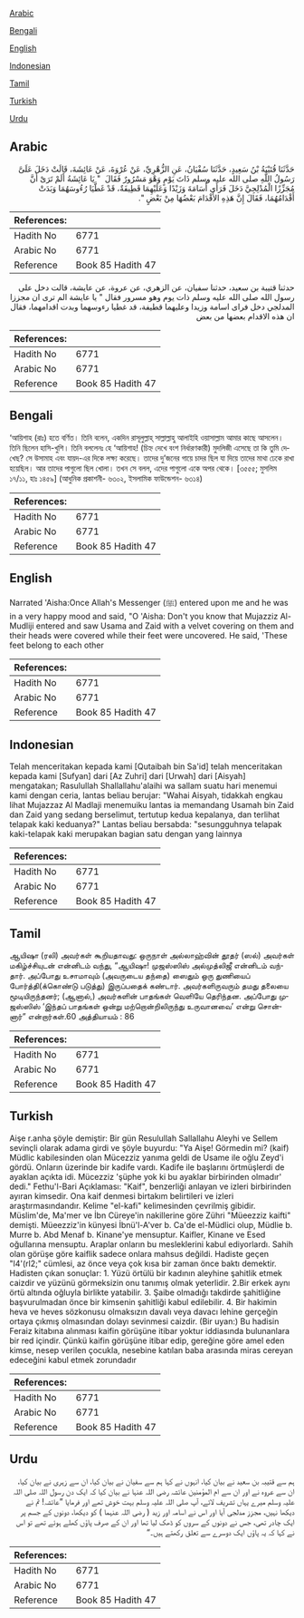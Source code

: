 [Arabic](#arabic)

[Bengali](#bengali)

[English](#english)

[Indonesian](#indonesian)

[Tamil](#tamil)

[Turkish](#turkish)

[Urdu](#urdu)

## Arabic


<div dir="rtl" lang="ar" style={{fontSize:'larger',backgroundColor:'#f8f9fa',padding:20}}>
حَدَّثَنَا قُتَيْبَةُ بْنُ سَعِيدٍ، حَدَّثَنَا سُفْيَانُ، عَنِ الزُّهْرِيِّ، عَنْ عُرْوَةَ، عَنْ عَائِشَةَ، قَالَتْ دَخَلَ عَلَىَّ رَسُولُ اللَّهِ صلى الله عليه وسلم ذَاتَ يَوْمٍ وَهْوَ مَسْرُورٌ فَقَالَ ‏ "‏ يَا عَائِشَةُ أَلَمْ تَرَىْ أَنَّ مُجَزِّزًا الْمُدْلِجِيَّ دَخَلَ فَرَأَى أُسَامَةَ وَزَيْدًا وَعَلَيْهِمَا قَطِيفَةٌ، قَدْ غَطَّيَا رُءُوسَهُمَا وَبَدَتْ أَقْدَامُهُمَا، فَقَالَ إِنَّ هَذِهِ الأَقْدَامَ بَعْضُهَا مِنْ بَعْضٍ ‏"‏‏.‏
</div>
<div style={{backgroundColor:'#f8f9fa',padding:20, marginBottom: 10}}><table> <thead> <tr> <th>References:</th> <th></th> </tr> </thead> <tbody><tr><td>Hadith No</td><td>6771</td></tr><tr><td>Arabic No</td><td>6771</td></tr><tr><td>Reference</td><td>Book 85 Hadith 47</td></tr></tbody></table></div>


<div dir="rtl" lang="ar" style={{fontSize:'larger',backgroundColor:'#f8f9fa',padding:20}}>
حدثنا قتيبة بن سعيد، حدثنا سفيان، عن الزهري، عن عروة، عن عايشة، قالت دخل على رسول الله صلى الله عليه وسلم ذات يوم وهو مسرور فقال " يا عايشة الم ترى ان مجززا المدلجي دخل فراى اسامة وزيدا وعليهما قطيفة، قد غطيا رءوسهما وبدت اقدامهما، فقال ان هذه الاقدام بعضها من بعض
</div>
<div style={{backgroundColor:'#f8f9fa',padding:20, marginBottom: 10}}><table> <thead> <tr> <th>References:</th> <th></th> </tr> </thead> <tbody><tr><td>Hadith No</td><td>6771</td></tr><tr><td>Arabic No</td><td>6771</td></tr><tr><td>Reference</td><td>Book 85 Hadith 47</td></tr></tbody></table></div>

## Bengali


<div dir="ltr" lang="bn" style={{fontSize:'larger',backgroundColor:'#f8f9fa',padding:20}}>
‘আয়িশাহ (রাঃ) হতে বর্ণিত। তিনি বলেন, একদিন রাসূলুল্লাহ্ সাল্লাল্লাহু আলাইহি ওয়াসাল্লাম আমার কাছে আসলেন। তিনি ছিলেন হাসি-খুশি। তিনি বললেনঃ হে ‘আয়িশাহ! (চিহ্ন দেখে বংশ নির্ধারণকারী) মুদলিজী এসেছে তা কি তুমি দেখেছ? সে উসামাহ এবং যায়দ-এর দিকে লক্ষ্য করেছে। তাদের দু’জনের গায়ে চাদর ছিল যা দিয়ে তাদের মাথা ঢেকে রাখা হয়েছিল। আর তাদের পাগুলো ছিল খোলা। তখন সে বলল, এদের পাগুলো একে অপর থেকে। [৩৫৫৫; মুসলিম ১৭/১১, হাঃ ১৪৫৯] (আধুনিক প্রকাশনী- ৬৩০২, ইসলামিক ফাউন্ডেশন- ৬৩১৪)
</div>
<div style={{backgroundColor:'#f8f9fa',padding:20, marginBottom: 10}}><table> <thead> <tr> <th>References:</th> <th></th> </tr> </thead> <tbody><tr><td>Hadith No</td><td>6771</td></tr><tr><td>Arabic No</td><td>6771</td></tr><tr><td>Reference</td><td>Book 85 Hadith 47</td></tr></tbody></table></div>

## English


<div dir="ltr" lang="en" style={{fontSize:'larger',backgroundColor:'#f8f9fa',padding:20}}>
Narrated 'Aisha:Once Allah's Messenger (ﷺ) entered upon me and he was in a very happy mood and said, "O 'Aisha: Don't you know that Mujazziz Al-Mudliji entered and saw Usama and Zaid with a velvet covering on them and their heads were covered while their feet were uncovered. He said, 'These feet belong to each other
</div>
<div style={{backgroundColor:'#f8f9fa',padding:20, marginBottom: 10}}><table> <thead> <tr> <th>References:</th> <th></th> </tr> </thead> <tbody><tr><td>Hadith No</td><td>6771</td></tr><tr><td>Arabic No</td><td>6771</td></tr><tr><td>Reference</td><td>Book 85 Hadith 47</td></tr></tbody></table></div>

## Indonesian


<div dir="ltr" lang="id" style={{fontSize:'larger',backgroundColor:'#f8f9fa',padding:20}}>
Telah menceritakan kepada kami [Qutaibah bin Sa'id] telah menceritakan kepada kami [Sufyan] dari [Az Zuhri] dari [Urwah] dari [Aisyah] mengatakan; Rasulullah Shallallahu'alaihi wa sallam suatu hari menemui kami dengan ceria, lantas beliau berujar: "Wahai Aisyah, tidakkah engkau lihat Mujazzaz Al Madlaji menemuiku lantas ia memandang Usamah bin Zaid dan Zaid yang sedang berselimut, tertutup kedua kepalanya, dan terlihat telapak kaki keduanya?" Lantas beliau bersabda: "sesungguhnya telapak kaki-telapak kaki merupakan bagian satu dengan yang lainnya
</div>
<div style={{backgroundColor:'#f8f9fa',padding:20, marginBottom: 10}}><table> <thead> <tr> <th>References:</th> <th></th> </tr> </thead> <tbody><tr><td>Hadith No</td><td>6771</td></tr><tr><td>Arabic No</td><td>6771</td></tr><tr><td>Reference</td><td>Book 85 Hadith 47</td></tr></tbody></table></div>

## Tamil


<div dir="ltr" lang="ta" style={{fontSize:'larger',backgroundColor:'#f8f9fa',padding:20}}>
ஆயிஷா (ரலி) அவர்கள் கூறியதாவது: ஒருநாள் அல்லாஹ்வின் தூதர் (ஸல்) அவர்கள் மகிழ்ச்சியுடன் என்னிடம் வந்து, “ஆயிஷா! முஜஸ்ஸிஸ் அல்முத்லிஜீ என்னிடம் வந்தார். அப்போது உசாமாவும் (அவருடைய தந்தை) ஸைதும் ஒரு துணியைப் போர்த்தி(க்கொண்டு படுத்து) இருப்பதைக் கண்டார். அவர்களிருவரும் தமது தலையை மூடியிருந்தனர்; (ஆனால்,) அவர்களின் பாதங்கள் வெளியே தெரிந்தன. அப்போது முஜஸ்ஸிஸ் ‘இந்தப் பாதங்கள் ஒன்று மற்றொன்றிலிருந்து உருவானவை’ என்று சொன்னார்” என்றார்கள்.60 அத்தியாயம் : 86
</div>
<div style={{backgroundColor:'#f8f9fa',padding:20, marginBottom: 10}}><table> <thead> <tr> <th>References:</th> <th></th> </tr> </thead> <tbody><tr><td>Hadith No</td><td>6771</td></tr><tr><td>Arabic No</td><td>6771</td></tr><tr><td>Reference</td><td>Book 85 Hadith 47</td></tr></tbody></table></div>

## Turkish


<div dir="ltr" lang="tr" style={{fontSize:'larger',backgroundColor:'#f8f9fa',padding:20}}>
Aişe r.anha şöyle demiştir: Bir gün Resulullah Sallallahu Aleyhi ve Sellem sevinçli olarak adama girdi ve şöyle buyurdu: "Ya Aişe! Görmedin mi? (kaif) Müdlic kabilesinden olan Mücezziz yanıma geldi de Usame ile oğlu Zeyd'i gördü. Onların üzerinde bir kadife vardı. Kadife ile başlarını örtmüşlerdi de ayaklan açıkta idi. Mücezziz 'şüphe yok ki bu ayaklar birbirinden olmadır' dedi." Fethu'l-Bari Açıklaması: "Kaif", benzerliği anlayan ve izleri birbirinden ayıran kimsedir. Ona kaif denmesi birtakım belirtileri ve izleri araştırmasındandır. Kelime "el-kafi" kelimesinden çevrilmiş gibidir. Müslim'de, Ma'mer ve İbn Cüreye'in nakillerine göre Zühri "Müeezziz kaifti" demişti. Müeezziz'in künyesi İbnü'l-A'ver b. Ca'de el-Müdlici olup, Müdlie b. Murre b. Abd Menaf b. Kinane'ye mensuptur. Kaifler, Kinane ve Esed oğullarına mensuptu. Araplar onların bu mesleklerini kabul ediyorlardı. Sahih olan görüşe göre kaiflik sadece onlara mahsus değildi. Hadiste geçen "l4'(rl2;" cümlesi, az önce veya çok kısa bir zaman önce baktı demektir. Hadisten çıkan sonuçlar: 1. Yüzü örtülü bir kadının aleyhine şahitlik etmek caizdir ve yüzünü görmeksizin onu tanımış olmak yeterlidir. 2.Bir erkek aynı örtü altında oğluyla birlikte yatabilir. 3. Şaibe olmadığı takdirde şahitliğine başvurulmadan önce bir kimsenin şahitliği kabul edilebilir. 4. Bir hakimin heva ve heves sözkonusu olmaksızın davalı veya davacı lehine gerçeğin ortaya çıkmış olmasından dolayı sevinmesi caizdir. (Bir uyan:) Bu hadisin Feraiz kitabına alınması kaifin görüşüne itibar yoktur iddiasında bulunanlara bir red içindir. Çünkü kaifin görüşüne itibar edip, gereğine göre amel eden kimse, nesep verilen çocukla, nesebine katılan baba arasında miras cereyan edeceğini kabul etmek zorundadır
</div>
<div style={{backgroundColor:'#f8f9fa',padding:20, marginBottom: 10}}><table> <thead> <tr> <th>References:</th> <th></th> </tr> </thead> <tbody><tr><td>Hadith No</td><td>6771</td></tr><tr><td>Arabic No</td><td>6771</td></tr><tr><td>Reference</td><td>Book 85 Hadith 47</td></tr></tbody></table></div>

## Urdu


<div dir="rtl" lang="ur" style={{fontSize:'larger',backgroundColor:'#f8f9fa',padding:20}}>
ہم سے قتیبہ بن سعید نے بیان کیا، انہوں نے کہا ہم سے سفیان نے بیان کیا، ان سے زہری نے بیان کیا، ان سے عروہ نے اور ان سے ام المؤمنین عائشہ رضی اللہ عنہا نے بیان کیا کہ ایک دن رسول اللہ صلی اللہ علیہ وسلم میرے یہاں تشریف لائے، آپ صلی اللہ علیہ وسلم بہت خوش تھے اور فرمایا ”عائشہ! تم نے دیکھا نہیں، مجزز مدلجی آیا اور اس نے اسامہ اور زید ( رضی اللہ عنہما ) کو دیکھا، دونوں کے جسم پر ایک چادر تھی، جس نے دونوں کے سروں کو ڈھک لیا تھا اور ان کے صرف پاؤں کھلے ہوئے تھے تو اس نے کہا کہ یہ پاؤں ایک دوسرے سے تعلق رکھتے ہیں۔“
</div>
<div style={{backgroundColor:'#f8f9fa',padding:20, marginBottom: 10}}><table> <thead> <tr> <th>References:</th> <th></th> </tr> </thead> <tbody><tr><td>Hadith No</td><td>6771</td></tr><tr><td>Arabic No</td><td>6771</td></tr><tr><td>Reference</td><td>Book 85 Hadith 47</td></tr></tbody></table></div>